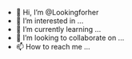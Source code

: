 - 👋 Hi, I’m @Lookingforher
- 👀 I’m interested in ...
- 🌱 I’m currently learning ...
- 💞️ I’m looking to collaborate on ...
- 📫 How to reach me ...

<!---
Lookingforher/Lookingforher is a ✨ special ✨ repository because its `README.md` (this file) appears on your GitHub profile.
You can click the Preview link to take a look at your changes.
--->
